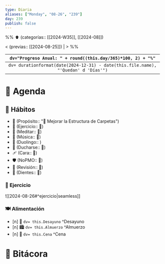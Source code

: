 ```yaml
---
type: Diaria
aliases: ["Monday", "08-26", "239"]
day: 239
publish: false
---
```


%% ⬆️ (categorías:: [[2024-W35]], [[2024-08]])

< (previas:: [[2024-08-25]]) | > %%

|                                      `dv="Progreso Anual: " + round((this.day/365)*100, 2) + "%"`                                      |
|:--------------------------------------------------------------------------------------------------------------------------------------:|
| `dv= durationformat(date(2024-12-31) - date(this.file.name), "'Quedan' d 'Días'")` |

# 📌 Agenda

## 🔂 Hábitos

- 🏁 (Propósito:: "🔏 Mejorar la Estructura de Carpetas")
- 💪 (Ejercicio:: 🤍)
- 🧘 (Meditar:: 🤍)
- 🎼 (Música:: 💜)
- 🦉 (Duolingo:: )
- 🚿 (Ducharse::  🤍)
- 🩹 (Cara:: 🤍) 
- 🛡️ (NoPMO:: 🤍)
- 📅 (Revisión:: 🤍)
- 🦷 (Dientes::  🤍)

### 💪 Ejercicio


![[2024-08-26#^ejercicio|seamless]]


###  🍽️ Alimentación

- [n] 🌄 `dv= this.Desayuno` ^Desayuno
- [n] 🏙️ `dv= this.Almuerzo` ^Almuerzo
- [n] 🌃 `dv= this.Cena` ^Cena

# 📒 Bitácora







